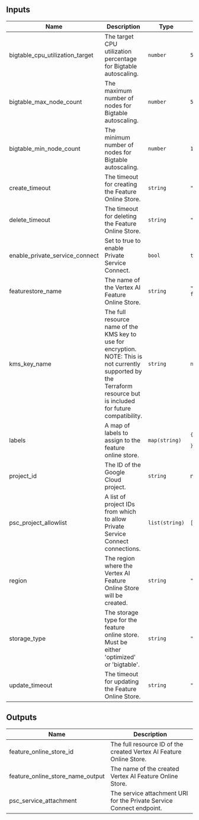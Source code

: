<!-- BEGINNING OF PRE-COMMIT-TERRAFORM DOCS HOOK -->
## Inputs

| Name | Description | Type | Default | Required |
|------|-------------|------|---------|:--------:|
| bigtable\_cpu\_utilization\_target | The target CPU utilization percentage for Bigtable autoscaling. | `number` | `50` | no |
| bigtable\_max\_node\_count | The maximum number of nodes for Bigtable autoscaling. | `number` | `5` | no |
| bigtable\_min\_node\_count | The minimum number of nodes for Bigtable autoscaling. | `number` | `1` | no |
| create\_timeout | The timeout for creating the Feature Online Store. | `string` | `"30m"` | no |
| delete\_timeout | The timeout for deleting the Feature Online Store. | `string` | `"30m"` | no |
| enable\_private\_service\_connect | Set to true to enable Private Service Connect. | `bool` | `true` | no |
| featurestore\_name | The name of the Vertex AI Feature Online Store. | `string` | `"my-online-featurestore"` | no |
| kms\_key\_name | The full resource name of the KMS key to use for encryption. NOTE: This is not currently supported by the Terraform resource but is included for future compatibility. | `string` | `null` | no |
| labels | A map of labels to assign to the feature online store. | `map(string)` | <pre>{<br>  "env": "dev"<br>}</pre> | no |
| project\_id | The ID of the Google Cloud project. | `string` | n/a | yes |
| psc\_project\_allowlist | A list of project IDs from which to allow Private Service Connect connections. | `list(string)` | `[]` | no |
| region | The region where the Vertex AI Feature Online Store will be created. | `string` | `"us-central1"` | no |
| storage\_type | The storage type for the feature online store. Must be either 'optimized' or 'bigtable'. | `string` | `"optimized"` | no |
| update\_timeout | The timeout for updating the Feature Online Store. | `string` | `"30m"` | no |

## Outputs

| Name | Description |
|------|-------------|
| feature\_online\_store\_id | The full resource ID of the created Vertex AI Feature Online Store. |
| feature\_online\_store\_name\_output | The name of the created Vertex AI Feature Online Store. |
| psc\_service\_attachment | The service attachment URI for the Private Service Connect endpoint. |

<!-- END OF PRE-COMMIT-TERRAFORM DOCS HOOK -->